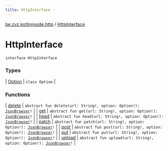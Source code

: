 ```yaml
---
title: HttpInterface - 
---
```


[be.zvz.kotlininside.http](../index.html) / [HttpInterface](./index.html)

# HttpInterface

`interface HttpInterface`

### Types

| [Option](-option/index.html) | `class Option` |

### Functions

| [delete](delete.html) | `abstract fun delete(url: String!, option: Option!): `[`JsonBrowser`](../../be.zvz.kotlininside.json/-json-browser/index.html)`!` |
| [get](get.html) | `abstract fun get(url: String!, option: Option!): `[`JsonBrowser`](../../be.zvz.kotlininside.json/-json-browser/index.html)`!` |
| [head](head.html) | `abstract fun head(url: String!, option: Option!): `[`JsonBrowser`](../../be.zvz.kotlininside.json/-json-browser/index.html)`!` |
| [patch](patch.html) | `abstract fun patch(url: String!, option: Option!): `[`JsonBrowser`](../../be.zvz.kotlininside.json/-json-browser/index.html)`!` |
| [post](post.html) | `abstract fun post(url: String!, option: Option!): `[`JsonBrowser`](../../be.zvz.kotlininside.json/-json-browser/index.html)`!` |
| [put](put.html) | `abstract fun put(url: String!, option: Option!): `[`JsonBrowser`](../../be.zvz.kotlininside.json/-json-browser/index.html)`!` |
| [upload](upload.html) | `abstract fun upload(url: String!, option: Option!): `[`JsonBrowser`](../../be.zvz.kotlininside.json/-json-browser/index.html)`!` |

